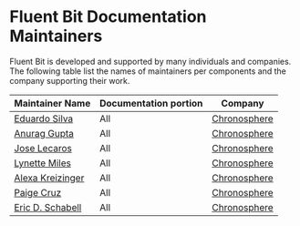 # Fluent Bit Documentation Maintainers

Fluent Bit is developed and supported by many individuals and companies.  The following table list the names of maintainers per components and the company supporting their work.

| Maintainer Name                                        | Documentation portion    | Company                                           |
| :----------------------------------------------------  | ------------------------ | ------------------------------------------------- |
| [Eduardo Silva](https://github.com/edsiper)            | All                      | [Chronosphere](https://chronosphere.io)           |
| [Anurag Gupta](https://github.com/agup006)             | All                      | [Chronosphere](https://chronosphere.io)           |
| [Jose Lecaros](https://github.com/lecaros)             | All                      | [Chronosphere](https://chronosphere.io)           |
| [Lynette Miles](https://github.com/esmerel)            | All                      | [Chronosphere](https://chronosphere.io)           |
| [Alexa Kreizinger](https://github.com/alexakreizinger) | All                      | [Chronosphere](https://chronosphere.io)           |
| [Paige Cruz](https://github.com/paigerduty)            | All                      | [Chronosphere](https://chronosphere.io/)          |
| [Eric D. Schabell](https://github.com/eschabell)       | All                      | [Chronosphere](https://chronosphere.io/)          |

